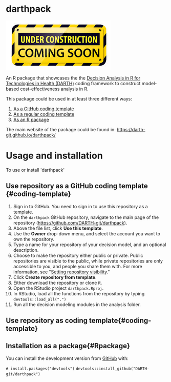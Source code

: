 # darthpack

![**UNDER CONSTRUCTION!!!**](docs/figs/under_const.jpeg)


An R package that showcases the the [Decision Analysis in R for Technologies in Health (DARTH)](darthworkgroup.com) coding framework to construct model-based cost-effectiveness analysis in R.

This package could be used in at least three different ways:
1. [As a GitHub coding template](#github-coding-template)
2. [As a regular coding template](#coding-template)
3. [As an R package](#Rpackage)

The main website of the package could be found in: https://darth-git.github.io/darthpack/

# Usage and installation 
To use or install 'darthpack'

## Use repository as a GitHub coding template {#coding-template}
1. Sign in to GitHub. You need to sign in to use this repository as a template.
2. On the `darthpack` GitHub repository, navigate to the main page of the repository (https://github.com/DARTH-git/darthpack).
3. Above the file list, click **Use this template**.
4. Use the **Owner** drop-down menu, and select the account you want to own the repository.
5. Type a name for your repository of your decision model, and an optional description.
6. Choose to make the repository either public or private. Public repositories are visible to the public, while private repositories are only accessible to you, and people you share them with. For more information, see "[Setting repository visibility](https://help.github.com/en/articles/setting-repository-visibility)."
7. Click **Create repository from template**.
8. Either download the repository or clone it.
9. Open the RStudio project `darthpack.Rproj`.
10. In RStudio, load all the functions from the repository by typing `devtools::load_all(".")`
11. Run all the decision modeling modules in the analysis folder.

## Use repository as coding template{#coding-template}

## Installation as a package{#Rpackage}
You can install the development version from [GitHub](https://github.com) with:

`# install.packages("devtools")`
`devtools::install_github("DARTH-git/darthpack")`

